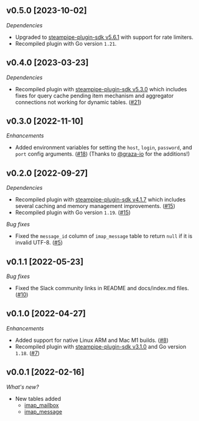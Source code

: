 ## v0.5.0 [2023-10-02]

_Dependencies_

- Upgraded to [steampipe-plugin-sdk v5.6.1](https://github.com/turbot/steampipe-plugin-sdk/blob/main/CHANGELOG.md#v561-2023-09-29) with support for rate limiters.
- Recompiled plugin with Go version `1.21`.

## v0.4.0 [2023-03-23]

_Dependencies_

- Recompiled plugin with [steampipe-plugin-sdk v5.3.0](https://github.com/turbot/steampipe-plugin-sdk/blob/main/CHANGELOG.md#v530-2023-03-16) which includes fixes for query cache pending item mechanism and aggregator connections not working for dynamic tables. ([#21](https://github.com/turbot/steampipe-plugin-imap/pull/21))

## v0.3.0 [2022-11-10]

_Enhancements_

- Added environment variables for setting the `host`, `login`, `password`, and `port` config arguments. ([#18](https://github.com/turbot/steampipe-plugin-imap/pull/18)) (Thanks to [@graza-io](https://github.com/graza-io) for the additions!)

## v0.2.0 [2022-09-27]

_Dependencies_

- Recompiled plugin with [steampipe-plugin-sdk v4.1.7](https://github.com/turbot/steampipe-plugin-sdk/blob/main/CHANGELOG.md#v417-2022-09-08) which includes several caching and memory management improvements. ([#15](https://github.com/turbot/steampipe-plugin-imap/pull/15))
- Recompiled plugin with Go version `1.19`. ([#15](https://github.com/turbot/steampipe-plugin-imap/pull/15))

_Bug fixes_

- Fixed the `message_id` column of `imap_message` table to return `null` if it is invalid UTF-8. ([#5](https://github.com/turbot/steampipe-plugin-imap/pull/5))

## v0.1.1 [2022-05-23]

_Bug fixes_

- Fixed the Slack community links in README and docs/index.md files. ([#10](https://github.com/turbot/steampipe-plugin-imap/pull/10))

## v0.1.0 [2022-04-27]

_Enhancements_

- Added support for native Linux ARM and Mac M1 builds. ([#8](https://github.com/turbot/steampipe-plugin-imap/pull/8))
- Recompiled plugin with [steampipe-plugin-sdk v3.1.0](https://github.com/turbot/steampipe-plugin-sdk/blob/main/CHANGELOG.md#v310--2022-03-30) and Go version `1.18`. ([#7](https://github.com/turbot/steampipe-plugin-imap/pull/7))

## v0.0.1 [2022-02-16]

_What's new?_

- New tables added
  - [imap_mailbox](https://hub.steampipe.io/plugins/turbot/imap/tables/imap_mailbox)
  - [imap_message](https://hub.steampipe.io/plugins/turbot/imap/tables/imap_message)
